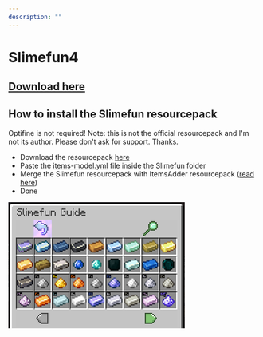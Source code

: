 ```yaml
---
description: ""
---
```


# Slimefun4

## [Download here](https://github.com/Slimefun/Slimefun4#download-slimefun-4)

## How to install the Slimefun resourcepack


<Note>
Optifine is not required!
</Note>



<Note>
Note: this is not the official resourcepack and I'm not its author. Please don't ask for support. Thanks.
</Note>


* Download the resourcepack [here](https://www.planetminecraft.com/texture-pack/slimefun-texture-by-raulh22/)
* Paste the [items-model.yml](https://www.mediafire.com/file/4s42i4b1uk6r05j/file) file inside the Slimefun folder
* Merge the Slimefun resourcepack with ItemsAdder resourcepack ([read here](../../plugin-usage/merge-resourcepacks.md))
* Done

![](assets/images/13338410.png)